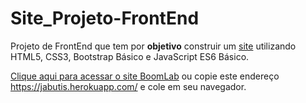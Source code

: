 # Site_Projeto-FrontEnd
Projeto de FrontEnd que tem por <strong>objetivo</strong> construir um [site](https://jabutis.herokuapp.com/) utilizando HTML5, CSS3, Bootstrap Básico e JavaScript ES6 Básico.

[Clique aqui para acessar o site BoomLab](https://jabutis.herokuapp.com/) ou copie este endereço https://jabutis.herokuapp.com/ e cole em seu navegador.
